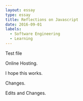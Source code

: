 ```yaml
---
layout: essay
type: essay
title: Reflections on Javascript
date: 2016-09-01
labels:
  - Software Engineering
  - Learning
---
```


Test file

Online Hosting.

I hope this works.


Changes.

Edits and Changes.

